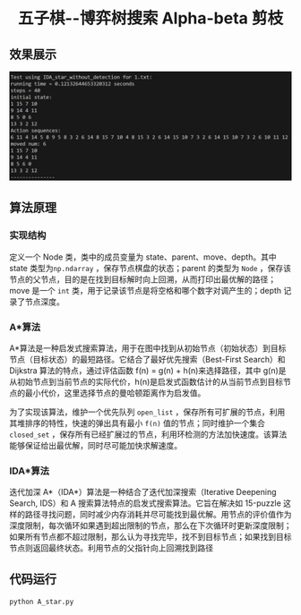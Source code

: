 # <center>五子棋--博弈树搜索 Alpha-beta 剪枝

## 效果展示
![](img.png)

## 算法原理

### 实现结构

定义一个 Node 类，类中的成员变量为 state、parent、move、depth。其中 state 类型为`np.ndarray` ，保存节点棋盘的状态；parent 的类型为 `Node` ，保存该节点的父节点，目的是在找到目标解时向上回溯，从而打印出最优解的路径；move 是一个 `int` 类，用于记录该节点是将空格和哪个数字对调产生的；depth 记录了节点深度。

### A*算法

A*算法是一种启发式搜索算法，用于在图中找到从初始节点（初始状态）到目标节点（目标状态）的最短路径。它结合了最好优先搜索（Best-First Search）和 Dijkstra 算法的特点，通过评估函数 f(n) = g(n) + h(n)来选择路径，其中 g(n)是从初始节点到当前节点的实际代价，h(n)是启发式函数估计的从当前节点到目标节点的最小代价，这里选择节点的曼哈顿距离作为启发值。

为了实现该算法，维护一个优先队列 `open_list` ，保存所有可扩展的节点，利用其堆排序的特性，快速的弹出具有最小 `f(n)` 值的节点；同时维护一个集合 `closed_set` ，保存所有已经扩展过的节点，利用环检测的方法加快速度。该算法能够保证给出最优解，同时尽可能加快求解速度。

### IDA*算法

迭代加深 A*（IDA*）算法是一种结合了迭代加深搜索（Iterative Deepening Search, IDS）和 A 搜索算法特点的启发式搜索算法。它旨在解决如 15-puzzle 这样的路径寻找问题，同时减少内存消耗并尽可能找到最优解。用节点的评价值作为深度限制，每次循环如果遇到超出限制的节点，那么在下次循环时更新深度限制；如果所有节点都不超过限制，那么认为寻找完毕，找不到目标节点；如果找到目标节点则返回最终状态。利用节点的父指针向上回溯找到路径

## 代码运行
`python A_star.py`